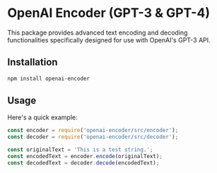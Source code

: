# OpenAI Encoder (GPT-3 & GPT-4)

This package provides advanced text encoding and decoding functionalities specifically designed for use with OpenAI's GPT-3  API.

## Installation

```bash
npm install openai-encoder
```

##  Usage
Here's a quick example:

```js
const encoder = require('openai-encoder/src/encoder');
const decoder = require('openai-encoder/src/decoder');

const originalText = 'This is a test string.';
const encodedText = encoder.encode(originalText);
const decodedText = decoder.decode(encodedText);
```

